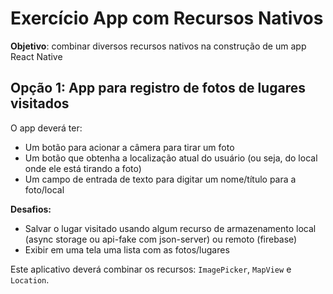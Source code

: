 # Exercício App com Recursos Nativos

**Objetivo**: combinar diversos recursos nativos na construção de um app React Native

## Opção 1: App para registro de fotos de lugares visitados

O app deverá ter:
- Um botão para acionar a câmera para tirar um foto
- Um botão que obtenha a localização atual do usuário (ou seja, do local onde ele está tirando a foto)
- Um campo de entrada de texto para digitar um nome/título para a foto/local

**Desafios:**
- Salvar o lugar visitado usando algum recurso de armazenamento local (async storage ou api-fake com json-server) ou remoto (firebase)
- Exibir em uma tela uma lista com as fotos/lugares

Este aplicativo deverá combinar os recursos: `ImagePicker`, `MapView` e `Location`.


